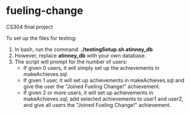 # fueling-change
CS304 final project

To set up the files for testing:
1. In bash, run the command: **./testingSetup.sh atinney_db**
2. However, replace **atinney_db** with your own database.
3. The script will prompt for the number of users:
    * If given 0 users, it will simply set up the achievements in makeAchieves.sql
    * If given 1 user, it will set up achievements in makeAchieves.sql and give the user the "Joined Fueling Change!" achievement.
    * If given 2 or more users, it will set up achievements in makeAchieves.sql, add selected achievements to user1 and user2, and give all users the "Joined Fueling Change!" achievement.